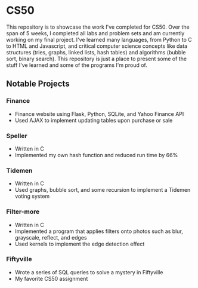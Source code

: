 # CS50
This repository is to showcase the work I've completed for CS50. Over the span of 5 weeks, I completed all labs and problem sets and am currently working on my final project. I've learned many languages, from Python to C to HTML and Javascript, and critical computer science concepts like data structures (tries, graphs, linked lists, hash tables) and algorithms (bubble sort, binary search). This repository is just a place to present some of the stuff I've learned and some of the programs I'm proud of.
## Notable Projects
### Finance
- Finance website using Flask, Python, SQLite, and Yahoo Finance API
- Used AJAX to implement updating tables upon purchase or sale
### Speller
- Written in C
- Implemented my own hash function and reduced run time by 66%
### Tidemen
- Written in C
- Used graphs, bubble sort, and some recursion to implement a Tidemen voting system
### Filter-more
- Written in C
- Implemented a program that applies filters onto photos such as blur, grayscale, reflect, and edges
- Used kernels to implement the edge detection effect
### Fiftyville
- Wrote a series of SQL queries to solve a mystery in Fiftyville
- My favorite CS50 assignment
